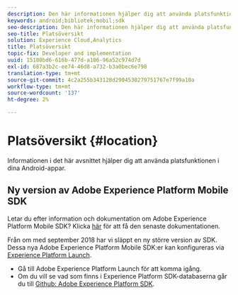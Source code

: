 ```yaml
---
description: Den här informationen hjälper dig att använda platsfunktionen i dina Android-appar.
keywords: android;bibliotek;mobil;sdk
seo-description: Den här informationen hjälper dig att använda platsfunktionen i dina Android-appar.
seo-title: Platsöversikt
solution: Experience Cloud,Analytics
title: Platsöversikt
topic-fix: Developer and implementation
uuid: 15180bd6-616b-477d-a106-96a52c974d7d
exl-id: 687a3b2c-ee74-46d8-a732-b3a0bec6e798
translation-type: tm+mt
source-git-commit: 4c2a255b343128d2904530279751767e7f99a10a
workflow-type: tm+mt
source-wordcount: '137'
ht-degree: 2%

---
```


# Platsöversikt {#location}

Informationen i det här avsnittet hjälper dig att använda platsfunktionen i dina Android-appar.

## Ny version av Adobe Experience Platform Mobile SDK

Letar du efter information och dokumentation om Adobe Experience Platform Mobile SDK? Klicka [här](https://aep-sdks.gitbook.io/docs/) för att få den senaste dokumentationen.

Från om med september 2018 har vi släppt en ny större version av SDK. Dessa nya Adobe Experience Platform Mobile SDK:er kan konfigureras via [Experience Platform Launch](https://www.adobe.com/experience-platform/launch.html).

* Gå till Adobe Experience Platform Launch för att komma igång.
* Om du vill se vad som finns i Experience Platform SDK-databaserna går du till [Github: Adobe Experience Platform SDK](https://github.com/Adobe-Marketing-Cloud/acp-sdks).
